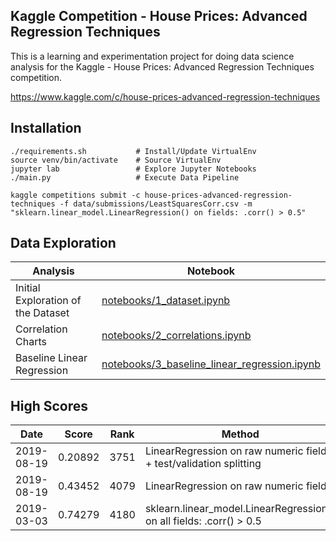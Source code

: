 Kaggle Competition - House Prices: Advanced Regression Techniques
-----------------------------------------------------

This is a learning and experimentation project for doing data science analysis for the 
Kaggle - House Prices: Advanced Regression Techniques competition.

https://www.kaggle.com/c/house-prices-advanced-regression-techniques


## Installation
```
./requirements.sh           # Install/Update VirtualEnv
source venv/bin/activate    # Source VirtualEnv
jupyter lab                 # Explore Jupyter Notebooks                  
./main.py                   # Execute Data Pipeline

kaggle competitions submit -c house-prices-advanced-regression-techniques -f data/submissions/LeastSquaresCorr.csv -m "sklearn.linear_model.LinearRegression() on fields: .corr() > 0.5"
```

## Data Exploration

| Analysis                           | Notebook                                                                                     |  
|------------------------------------|----------------------------------------------------------------------------------------------| 
| Initial Exploration of the Dataset | [notebooks/1_dataset.ipynb](notebooks/1_dataset.ipynb)                                       | 
| Correlation Charts                 | [notebooks/2_correlations.ipynb](notebooks/2_correlations.ipynb)                             | 
| Baseline Linear Regression         | [notebooks/3_baseline_linear_regression.ipynb](notebooks/3_baseline_linear_regression.ipynb) | 


## High Scores

| Date       | Score   | Rank | Method | File | 
|------------|---------|------|--------|------|
| 2019-08-19 | 0.20892 | 3751 | LinearRegression on raw numeric fields + test/validation splitting   | [src/models/LinearRegressionModel.py](src/models/LinearRegressionModel.py) |
| 2019-08-19 | 0.43452 | 4079 | LinearRegression on raw numeric fields                               | [src/models/LinearRegressionModel.py](src/models/LinearRegressionModel.py) | 
| 2019-03-03 | 0.74279 | 4180 | sklearn.linear_model.LinearRegression() on all fields: .corr() > 0.5 | [src/models/LeastSquaresCorr.py](src/models/LeastSquaresCorr.py) |
